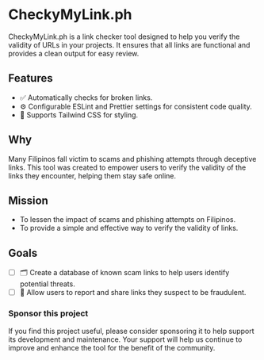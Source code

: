 # CheckyMyLink.ph

CheckyMyLink.ph is a link checker tool designed to help you verify the validity of URLs in your projects. It ensures that all links are functional and provides a clean output for easy review.

## Features

- ✅ Automatically checks for broken links.
- ⚙️ Configurable ESLint and Prettier settings for consistent code quality.
- 🎨 Supports Tailwind CSS for styling.

## Why
Many Filipinos fall victim to scams and phishing attempts through deceptive links. This tool was created to empower users to verify the validity of the links they encounter, helping them stay safe online.

## Mission
- To lessen the impact of scams and phishing attempts on Filipinos.
- To  provide a simple and effective way to verify the validity of links.

## Goals
- [ ] 🗂️ Create a database of known scam links to help users identify potential threats.
- [ ] 📢 Allow users to report and share links they suspect to be fraudulent.

### Sponsor this project
If you find this project useful, please consider sponsoring it to help support its development and maintenance. Your support will help us continue to improve and enhance the tool for the benefit of the community.
